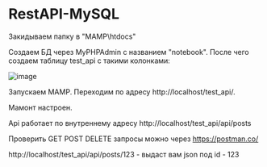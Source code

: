 # RestAPI-MySQL

Закидываем папку в "MAMP\htdocs"

Cоздаем БД через MyPHPAdmin с названием "notebook". После чего создаем таблицу test_api c такими колонками:

![image](https://user-images.githubusercontent.com/35145737/186931802-66abbb15-03f3-4ed4-91fb-7af292ff0fb5.png)

Запускаем MAMP. Переходим по адресу http://localhost/test_api/.

Мамонт настроен.

Api работает по внутреннему адресу http://localhost/test_api/api/posts

Проверить GET POST DELETE запросы можно через https://postman.co/

http://localhost/test_api/api/posts/123 - выдаст вам json под id - 123
